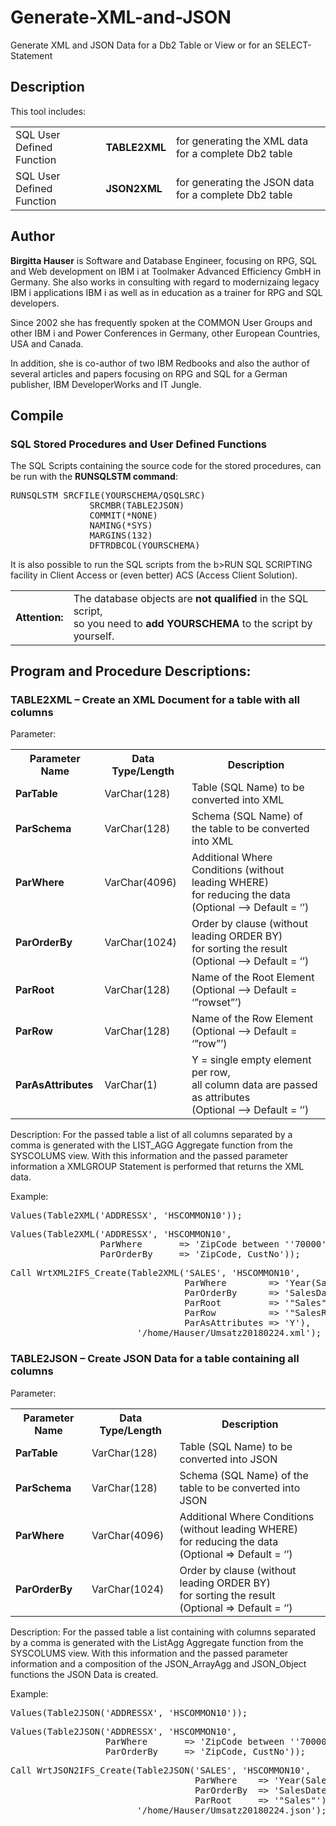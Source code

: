 # Generate-XML-and-JSON
Generate XML and JSON Data for a Db2 Table or View or for an SELECT-Statement

## Description
This tool includes: 
<Table>
<tr><td>SQL User Defined Function  </td><td><b>TABLE2XML </b></td><td> for generating the XML data for a complete Db2 table</td></tr>
<tr><td>SQL User Defined Function  </td><td><b>JSON2XML  </b></td><td> for generating the JSON data 
                                                                  for a complete Db2 table</td></tr>
</Table>

## Author
<strong>Birgitta Hauser</strong> is Software and Database Engineer, focusing on RPG, SQL and Web development on IBM i at Toolmaker Advanced Efficiency GmbH in Germany. She also works in consulting with regard to modernizaing legacy IBM i applications IBM i as well as in education as a trainer for RPG and SQL developers. 

Since 2002 she has frequently spoken at the COMMON User Groups and other IBM i and Power Conferences in Germany, other European Countries, USA and Canada. 

In addition, she is co-author of two IBM Redbooks and also the author of several articles and papers focusing on RPG and SQL for a German publisher, IBM DeveloperWorks and IT Jungle.

## Compile

### SQL Stored Procedures and User Defined Functions
The SQL Scripts containing the source code for the stored procedures, can be run with the <b>RUNSQLSTM command</b>:
<pre>RUNSQLSTM SRCFILE(YOURSCHEMA/QSQLSRC)   
               SRCMBR(TABLE2JSON)          
               COMMIT(*NONE)               
               NAMING(*SYS)                
               MARGINS(132)                
               DFTRDBCOL(YOURSCHEMA)</pre>  
               
It is also possible to run the SQL scripts from the b>RUN SQL SCRIPTING facility</b> in Client Access or (even better) ACS (Access Client Solution). 

<Table>
<tr><td><b>Attention:</b></td><td>The database objects are <b>not qualified</b> in the SQL script, <br>
                                   so you need to <b>add YOURSCHEMA</b> to the script by yourself.</td><tr>
</Table>
   
## Program and Procedure Descriptions:

### TABLE2XML – Create an XML Document for a table with all columns
Parameter: 
<table>  
<tr><th>Parameter Name</th><th>Data Type/Length</th><th>Description</th></tr>  
<tr><td><b>ParTable        </b></td><td>VarChar(128)    </td><td>Table (SQL Name) to be converted into XML</td><tr>
<tr><td><b>ParSchema       </b></td><td>VarChar(128)    </td><td>Schema (SQL Name) of the table to be converted into XML
                                                        </td><tr>
<tr><td><b>ParWhere        </b></td><td>VarChar(4096)   </td><td>Additional Where Conditions (without leading WHERE)<br> 
                                                                 for reducing the data<br> 
                                                                 (Optional --> Default = ‘’)</td><tr>
<tr><td><b>ParOrderBy      </b></td><td>VarChar(1024)   </td><td>Order by clause (without leading ORDER BY)<br> 
                                                                 for sorting the result<br> 
                                                                 (Optional --> Default = ‘’)</td><tr>
<tr><td><b>ParRoot         </b></td><td>VarChar(128)    </td><td>Name of the Root Element<br> 
                                                                 (Optional --> Default = ‘”rowset”’)</td><tr> 
<tr><td><b>ParRow          </b></td><td>VarChar(128)    </td><td>Name of the Row Element 
                                                                 (Optional --> Default = ‘”row”’)</td><tr>
<tr><td><b>ParAsAttributes </b></td><td>VarChar(1)      </td><td>Y = single empty element per row,<br> 
                                                                     all column data are passed as attributes<br> 
                                                                 (Optional --> Default = ‘’)
</table>  

Description:
For the passed table a list of all columns separated by a comma is generated with the LIST_AGG Aggregate function 
from the SYSCOLUMS view.
With this information and the passed parameter information a XMLGROUP Statement is performed that returns the XML data.

Example:             
<pre>Values(Table2XML('ADDRESSX', 'HSCOMMON10'));</pre>    

<pre>
Values(Table2XML('ADDRESSX', 'HSCOMMON10',
                 ParWhere       => 'ZipCode between ''70000'' and ''80000''',
                 ParOrderBy     => 'ZipCode, CustNo'));</pre>  
 
<pre>
Call WrtXML2IFS_Create(Table2XML('SALES', 'HSCOMMON10', 
                                 ParWhere        => 'Year(SalesDate) = 2018', 
                                 ParOrderBy      => 'SalesDate, CustNo Desc',
                                 ParRoot         => '"Sales"',
                                 ParRow          => '"SalesRow"',
                                 ParAsAttributes => 'Y'),
                        '/home/Hauser/Umsatz20180224.xml'); </pre> 
                 
### TABLE2JSON – Create JSON Data for a table containing all columns
Parameter:
<table>  
<tr><th>Parameter Name</th><th>Data Type/Length</th><th>Description</th></tr>  
<tr><td><b>ParTable     </b></td><td>VarChar(128)    </td><td>Table (SQL Name) to be converted into JSON</td><tr>
<tr><td><b>ParSchema    </b></td><td>VarChar(128)    </td><td>Schema (SQL Name) of the table to be converted into JSON</td><tr>
<tr><td><b>ParWhere     </b></td><td>VarChar(4096)   </td><td>Additional Where Conditions (without leading WHERE)<br> 
                                                     for reducing the data<br> 
                                                     (Optional => Default = ‘’)</td><tr>
<tr><td><b>ParOrderBy   </b></td><td>VarChar(1024)   </td><td>Order by clause (without leading ORDER BY)<br> 
                                                     for sorting the result<br> 
                                                     (Optional => Default = ‘’)</td><tr>
  </table>
               
 Description:
 For the passed table a list containing with columns separated by a comma is generated with the ListAgg Aggregate function 
 from the SYSCOLUMS view.
 With this information and the passed parameter information and a composition of the JSON_ArrayAgg and JSON_Object functions
 the JSON Data is created.

 Example:             
 <pre>Values(Table2JSON('ADDRESSX', 'HSCOMMON10'));</pre>    

<pre>
Values(Table2JSON('ADDRESSX', 'HSCOMMON10',
                  ParWhere       => 'ZipCode between ''70000'' and ''80000''',
                  ParOrderBy     => 'ZipCode, CustNo'));</pre>   
 
<pre>
Call WrtJSON2IFS_Create(Table2JSON('SALES', 'HSCOMMON10', 
                                   ParWhere    => 'Year(SalesDate) = 2017', 
                                   ParOrderBy  => 'SalesDate, CustNo Desc',
                                   ParRoot     => '"Sales"'),         
                        '/home/Hauser/Umsatz20180224.json');</pre>             
